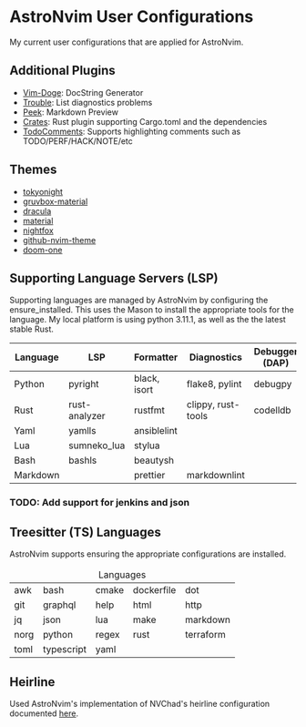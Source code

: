 # AstroNvim User Configurations

My current user configurations that are applied for AstroNvim.

## Additional Plugins

- [Vim-Doge](https://github.sas.com/kkoomen/vim-doge): DocString Generator
- [Trouble](https://github.com/folke/trouble.nvim): List diagnostics problems
- [Peek](https://github.com/toppair/peek.nvim): Markdown Preview
- [Crates](https://github.com/saecki/crates.nvim): Rust plugin supporting Cargo.toml and the dependencies
- [TodoComments](https://github.com/folke/todo-comments.nvim): Supports highlighting comments such as TODO/PERF/HACK/NOTE/etc

## Themes

- [tokyonight](https://github.com/folke/tokyonight.nvim)
- [gruvbox-material](https://github.com/sainnhe/gruvbox-material)
- [dracula](https://github.com/dracula/vim)
- [material](https://github.com/marko-cerovac/material.nvim)
- [nightfox](https://github.com/EdenEast/nightfox.nvim)
- [github-nvim-theme](https://github.com/projekt0n/github-nvim-theme)
- [doom-one](https://github.com/NTBBloodBath/doom-one.nvim)

## Supporting Language Servers (LSP)

Supporting languages are managed by AstroNvim by configuring the ensure_installed.  This uses the Mason to install the appropriate tools
for the language.  My local platform is using python 3.11.1, as well as the the latest stable Rust.

| Language | LSP           | Formatter     | Diagnostics        | Debugger (DAP)| Tested |
|--------- | ------------- | ------------- | ------------------ | ------------- | -------|
| Python   | pyright       | black, isort  | flake8, pylint     | debugpy       | true   |
| Rust     | rust-analyzer | rustfmt       | clippy, rust-tools | codelldb      | true   |
| Yaml     | yamlls        | ansiblelint   |                    |               | false  |
| Lua      | sumneko_lua   | stylua        |                    |               | true   |
| Bash     | bashls        | beautysh      |                    |               | true   |
| Markdown |               | prettier      | markdownlint       |               | false  |

### TODO: Add support for jenkins and json 

## Treesitter (TS) Languages

AstroNvim supports ensuring the appropriate configurations are installed.

<table>
<thead>
  <tr>
    <td colspan="5" style="text-align: center;" >Languages</td>
  </tr>
</thead>
<tbody>
  <tr><td>awk</td><td>bash</td><td>cmake</td><td>dockerfile</td><td>dot</td></tr>
  <tr><td>git</td><td>graphql</td><td>help</td><td>html</td><td>http</td></tr>
  <tr><td>jq</td><td>json</td><td>lua</td><td>make</td><td>markdown</td></tr>
  <tr><td>norg</td><td>python</td><td>regex</td><td>rust</td><td>terraform</td></tr>
  <tr><td>toml</td><td>typescript</td><td>yaml</td><td></td><td></td></tr>
</tbody>
</table>

## Heirline

Used AstroNvim's implementation of NVChad's heirline configuration documented [here](https://astronvim.github.io/Recipes/status).

